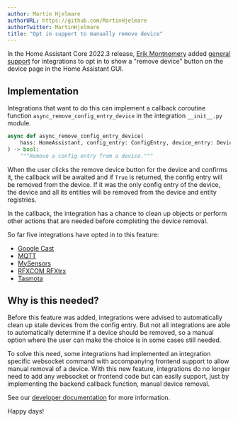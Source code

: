 ```yaml
---
author: Martin Hjelmare
authorURL: https://github.com/MartinHjelmare
authorTwitter: MartinHjelmare
title: "Opt in support to manually remove device"
---
```


In the Home Assistant Core 2022.3 release, [Erik Montnemery](https://github.com/emontnemery) added [general support](https://github.com/home-assistant/core/pull/66188) for integrations to opt in to show a "remove device" button on the device page in the Home Assistant GUI.

## Implementation

Integrations that want to do this can implement a callback coroutine function `async_remove_config_entry_device` in the integration `__init__.py` module.

```py
async def async_remove_config_entry_device(
    hass: HomeAssistant, config_entry: ConfigEntry, device_entry: DeviceEntry
) -> bool:
    """Remove a config entry from a device."""
```

When the user clicks the remove device button for the device and confirms it, the callback will be awaited and if `True` is returned, the config entry will be removed from the device. If it was the only config entry of the device, the device and all its entities will be removed from the device and entity registries.

In the callback, the integration has a chance to clean up objects or perform other actions that are needed before completing the device removal.

So far five integrations have opted in to this feature:

- [Google Cast](https://github.com/home-assistant/core/pull/66808)
- [MQTT](https://github.com/home-assistant/core/pull/66766)
- [MySensors](https://github.com/home-assistant/core/pull/67128)
- [RFXCOM RFXtrx](https://github.com/home-assistant/core/pull/58252)
- [Tasmota](https://github.com/home-assistant/core/pull/66811)

## Why is this needed?

Before this feature was added, integrations were advised to automatically clean up stale devices from the config entry. But not all integrations are able to automatically determine if a device should be removed, so a manual option where the user can make the choice is in some cases still needed.

To solve this need, some integrations had implemented an integration specific websocket command with accompanying frontend support to allow manual removal of a device. With this new feature, integrations do no longer need to add any websocket or frontend code but can easily support, just by implementing the backend callback function, manual device removal.

See our [developer documentation](/docs/device_registry_index#removing-devices) for more information.

Happy days!
